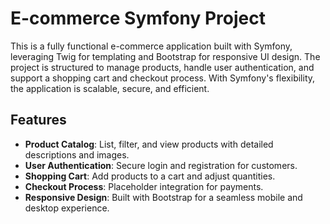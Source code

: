 # E-commerce Symfony Project

This is a fully functional e-commerce application built with Symfony, leveraging Twig for templating and Bootstrap for responsive UI design. The project is structured to manage products, handle user authentication, and support a shopping cart and checkout process. With Symfony's flexibility, the application is scalable, secure, and efficient.

## Features

- **Product Catalog**: List, filter, and view products with detailed descriptions and images.
- **User Authentication**: Secure login and registration for customers.
- **Shopping Cart**: Add products to a cart and adjust quantities.
- **Checkout Process**: Placeholder integration for payments.
- **Responsive Design**: Built with Bootstrap for a seamless mobile and desktop experience.
